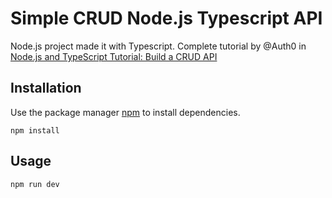# Simple CRUD Node.js Typescript API

Node.js project made it with Typescript.
Complete tutorial by @Auth0 in [Node.js and TypeScript Tutorial: Build a CRUD API](https://auth0.com/blog/node-js-and-typescript-tutorial-build-a-crud-api/)

## Installation

Use the package manager [npm](https://www.npmjs.com/) to install dependencies.

```node
npm install
```

## Usage

```node
npm run dev
```